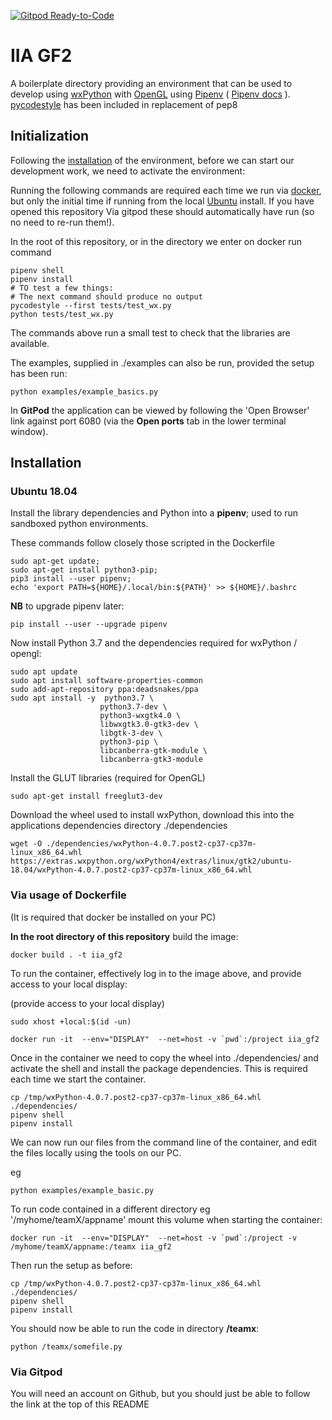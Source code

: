 [![Gitpod Ready-to-Code](https://img.shields.io/badge/Gitpod-Ready--to--Code-blue?logo=gitpod)](https://gitpod.io/#https://github.com/S-Stephen/IIa-gf2) 

# IIA GF2

A boilerplate directory providing an environment that can be used to develop using [wxPython](https://wxpython.org/) with [OpenGL](https://www.opengl.org/) using [Pipenv](https://github.com/pypa/pipenv) ( [Pipenv docs](https://pipenv-fork.readthedocs.io/en/latest/basics.html) ). [pycodestyle](http://pycodestyle.pycqa.org/en/latest/intro.html) has been included in replacement of pep8

## Initialization

Following the [installation](#Installation) of the environment, before we can start our development work, we need to activate the environment:

Running the following commands are required each time we run via [docker](#via-usage-of-dockerfile), but only the initial time if running from the local [Ubuntu](ubuntu-18.04) install. If you have opened this repository Via gitpod these should automatically have run (so no need to re-run them!).

In the root of this repository, or in the directory we enter on docker run command

```
pipenv shell
pipenv install 
# TO test a few things:
# The next command should produce no output
pycodestyle --first tests/test_wx.py 
python tests/test_wx.py
```

The commands above run a small test to check that the libraries are available. 

The examples, supplied in ./examples can also be run, provided the setup has been run:

```
python examples/example_basics.py
```

In **GitPod** the application can be viewed by following the 'Open Browser' link against port 6080 (via the **Open ports** tab in the lower terminal window).

## Installation

### Ubuntu 18.04

Install the library dependencies and Python into  a **pipenv**; used to run sandboxed python environments.

These commands follow closely those scripted in the Dockerfile

```
sudo apt-get update; 
sudo apt-get install python3-pip; 
pip3 install --user pipenv; 
echo 'export PATH=${HOME}/.local/bin:${PATH}' >> ${HOME}/.bashrc
```

**NB** to upgrade pipenv later:

```
pip install --user --upgrade pipenv
```

Now install Python 3.7 and the dependencies required for wxPython / opengl:

```
sudo apt update
sudo apt install software-properties-common
sudo add-apt-repository ppa:deadsnakes/ppa
sudo apt install -y  python3.7 \
                    python3.7-dev \
                    python3-wxgtk4.0 \
                    libwxgtk3.0-gtk3-dev \
                    libgtk-3-dev \
                    python3-pip \
                    libcanberra-gtk-module \
                    libcanberra-gtk3-module
```


Install the GLUT libraries (required for OpenGL)

```
sudo apt-get install freeglut3-dev

```

Download the wheel used to install wxPython, download this into the applications dependencies directory ./dependencies

```
wget -O ./dependencies/wxPython-4.0.7.post2-cp37-cp37m-linux_x86_64.whl https://extras.wxpython.org/wxPython4/extras/linux/gtk2/ubuntu-18.04/wxPython-4.0.7.post2-cp37-cp37m-linux_x86_64.whl 
```

### Via usage of Dockerfile

(It is required that docker be installed on your PC)

**In the root directory of this repository** build the image:

```
docker build . -t iia_gf2
```

To run the container, effectively log in to the image above, and provide access to your local display:

(provide access to your local display)
```
sudo xhost +local:$(id -un)
```

```
docker run -it  --env="DISPLAY"  --net=host -v `pwd`:/project iia_gf2
```

Once in the container we need to copy the wheel into ./dependencies/ and activate the shell and install the package dependencies.  This is required each time we start the container.

```
cp /tmp/wxPython-4.0.7.post2-cp37-cp37m-linux_x86_64.whl ./dependencies/
pipenv shell
pipenv install
```

We can now run our files from the command line of the container, and edit the files locally using the tools on our PC.

eg
```
python examples/example_basic.py
```

To run code contained in a different directory eg '/myhome/teamX/appname' mount this volume when starting the container:

```
docker run -it  --env="DISPLAY"  --net=host -v `pwd`:/project -v /myhome/teamX/appname:/teamx iia_gf2
```

Then run the setup as before:

```
cp /tmp/wxPython-4.0.7.post2-cp37-cp37m-linux_x86_64.whl ./dependencies/
pipenv shell
pipenv install
```

You should now be able to run the code in directory **/teamx**:

```
python /teamx/somefile.py
```



### Via Gitpod

You will need an account on Github, but you should just be able to follow the link at the top of this README

